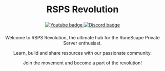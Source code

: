<div align="center">
  <h1>RSPS Revolution</h1>
</div>

###

<div align="center">
  <p>
    <a href="https://www.youtube.com/@RspsRevolution">
      <img src="https://img.shields.io/badge/YouTube-FF0000?style=for-the-badge&logo=youtube&logoColor=white" alt="Youtube badge"/>
    </a>
    <a href="https://discord.gg/z9fbhyNv83">
      <img src="https://img.shields.io/badge/Discord-5865F2?style=for-the-badge&logo=discord&logoColor=white" alt="Discord badge"/>
    </a>
  </p>
</div>

###

<div align="center">
  <p>Welcome to RSPS Revolution, the ultimate hub for the RuneScape Private Server enthusiast.</p>
  <p>Learn, build and share resources with our passionate community.</p>
  <p>Join the movement and become a part of the revolution!</p>
</div>
